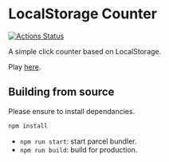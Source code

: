 # LocalStorage Counter
[![Actions Status](https://github.com/tsuu32/localstorage-counter/workflows/Node.js%20CI/badge.svg)](https://github.com/tsuu32/localstorage-counter/actions)

A simple click counter based on LocalStorage.

Play [here](https://tsuu32.github.io/localstorage-counter/).

## Building from source
Please ensure to install dependancies.
```sh
npm install
```

- `npm run start`: start parcel bundler.
- `npm run build`: build for production.
